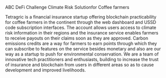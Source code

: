 ABC DeFi Challenge Climate Risk Solution for Coffee farmers

 Tetragric is a financial insurance startup offering blockchain practicability for coffee farmers in the continent through the web dashboard and USSD code subscription interfaces. 
The account allows users access to climate risk information in their regions and the insurance service enables farmers to receive payouts on their claims soon as they are approved.
Carbon emissions credits are a way for farmers to earn points through which they can subscribe to features on the service besides monetary and also are our way as a startup to push for environmental conservation.
We are a team of innovative tech practitioners and enthusiasts, building to increase the trust of insurance and blockchain from users in different areas so as to cause development and improved livelihoods.
